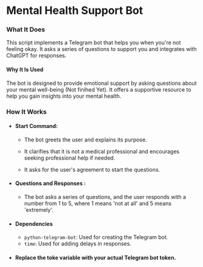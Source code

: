 # Mental Health Support Bot

### What It Does
This script implements a Telegram bot that helps you when you're not feeling okay. It asks a series of questions to support you and integrates with ChatGPT for responses.

#### Why It Is Used
The bot is designed to provide emotional support by asking questions about your mental well-being (Not finihed Yet). It offers a supportive resource to help you gain insights into your mental health.


 ###  How It Works

   - #### Start Command:
       - The bot greets the user and explains its purpose.

       - It clarifies that it is not a medical professional and encourages seeking professional help if needed.

       - It asks for the user's agreement to start the questions.
- #### Questions and Responses :
    - The bot asks a series of questions, and the user responds with a number from 1 to 5, where 1 means 'not at all' and 5 means 'extremely'.

- #### Dependencies
   - ```python-telegram-bot```: Used for creating the Telegram bot.
   - ```time```: Used for adding delays in responses.
- #### Replace the toke variable with your actual Telegram bot token.




